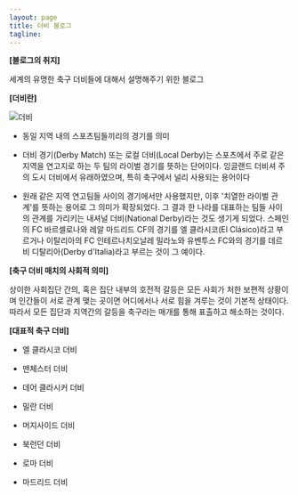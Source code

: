 ```yaml
---
layout: page
title: 더비 블로그
tagline:
---
```



**[블로그의 취지]**

세계의 유명한 축구 더비들에 대해서 설명해주기 위한 블로그

**[더비란]**

![더비](http://cfile27.uf.tistory.com/image/164CA2514E0BCBA002DBBE)

- 동일 지역 내의 스포츠팀들끼리의 경기를 의미

- 더비 경기(Derby Match) 또는 로컬 더비(Local Derby)는 스포츠에서 주로 같은 지역을 연고지로 하는 두 팀의 라이벌 경기를 뜻하는 단어이다. 잉글랜드 더비셔 주의 도시 더비에서 유래하였으며, 특히 축구에서 널리 사용되는 용어이다

- 원래 같은 지역 연고팀들 사이의 경기에서만 사용했지만, 이후 '치열한 라이벌 관계'를 뜻하는 용어로 그 의미가 확장되었다. 그 결과 한 나라를 대표하는 팀들 사이의 관계를 가리키는 내셔널 더비(National Derby)라는 것도 생기게 되었다. 스페인의 FC 바르셀로나와 레알 마드리드 CF의 경기를 엘 클라시코(El Clásico)라고 부르거나 이탈리아의 FC 인테르나치오날레 밀라노와 유벤투스 FC와의 경기를 데르비 디탈리아(Derby d'Italia)라고 부르는 것이 그 예이다. 

**[축구 더비 매치의 사회적 의미]**

상이한 사회집단 간의, 혹은 집단 내부의 호전적 갈등은 모든 사회가 처한 보편적 상황이며 인간들이 서로 관계 맺는 곳이면 어디에서나 서로 힘을 겨루는 것이 기본적 상태이다. 따라서 모든 집단과 지역간의 갈등을 축구라는 매개를 통해 표출하고 해소하는 것이다.

**[대표적 축구 더비]**

* 엘 클라시코 더비

* 맨체스터 더비

* 데어 클라시커 더비

* 밀란 더비

* 머지사이드 더비

* 북런던 더비

* 로마 더비

* 마드리드 더비

